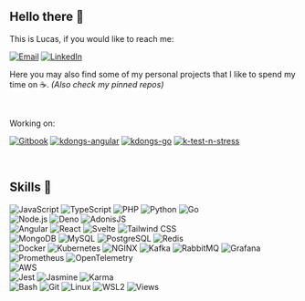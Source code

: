 ## Hello there 👋

This is Lucas, if you would like to reach me:

[![Email](https://img.shields.io/badge/Email-D14836?style=for-the-badge&logo=gmail&logoColor=white)](mailto:lfsc09@gmail.com)
[![LinkedIn](https://img.shields.io/badge/LinkedIn-0077B5?style=for-the-badge&logo=linkedin&logoColor=white)](https://www.linkedin.com/in/lucasfscastro/)

Here you may also find some of my personal projects that I like to spend my time on ☕. _(Also check my pinned repos)_

</br>

Working on:

[![Gitbook](https://img.shields.io/badge/Kdocs-3D9970?style=for-the-badge&logo=gitbook&logoColor=white)](https://kdongs.gitbook.io/kdocs)
[![kdongs-angular](https://img.shields.io/badge/kdongs--angular-fafafa?style=for-the-badge&logo=github&logoColor=black)](https://github.com/lfsc09/kdongs-angular)
[![kdongs-go](https://img.shields.io/badge/kdongs--go-fafafa?style=for-the-badge&logo=github&logoColor=black)](https://github.com/lfsc09/kdongs-go)
[![k-test-n-stress](https://img.shields.io/badge/k--test--n--stress-fafafa?style=for-the-badge&logo=github&logoColor=black)](https://github.com/lfsc09/k-test-n-stress)

</br>

## Skills 🚀

![JavaScript](https://img.shields.io/badge/Code-JavaScript-F7DF1E?style=flat&logo=javascript&logoColor=white)
![TypeScript](https://img.shields.io/badge/Code-TypeScript-007ACC?style=flat&logo=typescript&logoColor=white)
![PHP](https://img.shields.io/badge/Code-PHP-777BB4?style=flat&logo=php&logoColor=white)
![Python](https://img.shields.io/badge/Code-Python-3776AB?style=flat&logo=python&logoColor=white)
![Go](https://img.shields.io/badge/Code-Go-00ADD8?style=flat&logo=go&logoColor=white) \
![Node.js](https://img.shields.io/badge/Code-Node.js-339933?style=flat&logo=node.js&logoColor=white)
![Deno](https://img.shields.io/badge/Code-Deno-339933?style=flat&logo=deno&logoColor=white)
![AdonisJS](https://img.shields.io/badge/Code-AdonisJS-339933?style=flat&logo=adonisjs&logoColor=white) \
![Angular](https://img.shields.io/badge/Code-Angular-DD0031?style=flat&logo=angular&logoColor=white)
![React](https://img.shields.io/badge/Code-React-61DAFB?style=flat&logo=react&logoColor=black)
![Svelte](https://img.shields.io/badge/Code-Svelte-FF3E00?style=flat&logo=svelte&logoColor=white)
![Tailwind CSS](https://img.shields.io/badge/Code-Tailwind%20CSS-38B2AC?style=flat&logo=tailwind-css&logoColor=white) \
![MongoDB](https://img.shields.io/badge/DB-MongoDB-47A248?style=flat&logo=mongodb&logoColor=white)
![MySQL](https://img.shields.io/badge/DB-MySQL-4479A1?style=flat&logo=mysql&logoColor=white)
![PostgreSQL](https://img.shields.io/badge/DB-PostgreSQL-336791?style=flat&logo=postgresql&logoColor=white)
![Redis](https://img.shields.io/badge/DB-Redis-DC382D?style=flat&logo=redis&logoColor=white) \
![Docker](https://img.shields.io/badge/Tools-Docker-2496ED?style=flat&logo=docker&logoColor=white)
![Kubernetes](https://img.shields.io/badge/Tools-Kubernetes-2496ED?style=flat&logo=kubernetes&logoColor=white)
![NGINX](https://img.shields.io/badge/Tools-NGINX-009639?style=flat&logo=nginx&logoColor=white)
![Kafka](https://img.shields.io/badge/Tools-Kafka-231F20?style=flat&logo=apache-kafka&logoColor=white)
![RabbitMQ](https://img.shields.io/badge/Tools-RabbitMQ-FF6600?style=flat&logo=rabbitmq&logoColor=white)
![Grafana](https://img.shields.io/badge/Tools-Grafana-F46800?style=flat&logo=grafana&logoColor=white)
![Prometheus](https://img.shields.io/badge/Tools-Prometheus-E6522C?style=flat&logo=prometheus&logoColor=white)
![OpenTelemetry](https://img.shields.io/badge/Tools-OpenTelemetry-5E8C31?style=flat&logo=opentelemetry&logoColor=white) \
![AWS](https://img.shields.io/badge/Cloud-AWS-232F3E?style=flat&logo=amazon-aws&logoColor=white) \
![Jest](https://img.shields.io/badge/Tests-Jest-C21325?style=flat&logo=jest&logoColor=white)
![Jasmine](https://img.shields.io/badge/Tests-Jasmine-8A4182?style=flat&logo=jasmine&logoColor=white)
![Karma](https://img.shields.io/badge/Tests-Karma-2D2D2D?style=flat&logo=karma&logoColor=white) \
![Bash](https://img.shields.io/badge/Others-Bash-4EAA25?style=flat&logo=gnu-bash&logoColor=white)
![Git](https://img.shields.io/badge/Others-Git-F05032?style=flat&logo=git&logoColor=white)
![Linux](https://img.shields.io/badge/Others-Linux-FCC624?style=flat&logo=linux&logoColor=black)
![WSL2](https://img.shields.io/badge/Others-WSL2-4E9A06?style=flat&logo=linux&logoColor=white)
![Views](https://komarev.com/ghpvc/?username=lfsc09&label=Views&color=a9b40e&style=flat)

